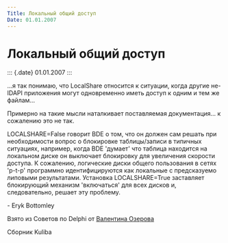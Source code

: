 ```yaml
---
Title: Локальный общий доступ
Date: 01.01.2007
---
```



Локальный общий доступ
======================

::: {.date}
01.01.2007
:::

\...я так понимаю, что LocalShare относится к ситуации, когда другие
не-IDAPI приложения могут одновременно иметь доступ к одним и тем же
файлам\...

Примерно на такие мысли наталкивает поставляемая документация\... к
сожалению это не так.

LOCALSHARE=False говорит BDE о том, что он должен сам решать при
необходимости вопрос о блокировке таблицы/записи в типичных ситуациях,
например, когда BDE \'думает\' что таблица находится на локальном диске
он выключает блокировку для увеличения скорости доступа. К сожалению,
логические диски общего пользования в сетях \'p-t-p\' программно
идентифицируются как локальные с предсказуемо липовыми результатами.
Установка LOCALSHARE=True заставляет блокирующий механизм \'включаться\'
для всех дисков и, следовательно, решает эту проблему.

\- Eryk Bottomley

Взято из Советов по Delphi от [Валентина
Озерова](mailto:mailto:webmaster@webinspector.com)

Сборник Kuliba
